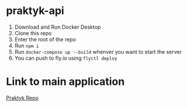 # praktyk-api

1. Download and Run Docker Desktop
2. Clone this repo
3. Enter the root of the repo
4. Run `npm i`
5. Run `docker-compose up --build` whenver you want to start the server
6. You can push to fly.io using `flyctl deploy`

# Link to main application
[Praktyk Repo](https://github.com/SuperSayf/praktyk/tree/main)
